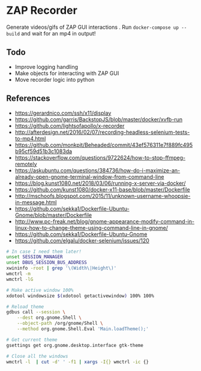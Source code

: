 # ZAP Recorder
Generate videos/gifs of ZAP GUI interactions . Run `docker-compose up --build` and wait for an mp4 in output!

## Todo
- Improve logging handling
- Make objects for interacting with ZAP GUI
- Move recorder logic into python

## References
- https://gerardnico.com/ssh/x11/display
- https://github.com/garris/BackstopJS/blob/master/docker/xvfb-run
- https://github.com/lightsofapollo/x-recorder
- http://afterdesign.net/2016/02/07/recording-headless-selenium-tests-to-mp4.html
- https://github.com/monkpit/Beheaded/commit/43ef576311e7f889fc495b95cf59d51b3c1083da
- https://stackoverflow.com/questions/9722624/how-to-stop-ffmpeg-remotely
- https://askubuntu.com/questions/384736/how-do-i-maximize-an-already-open-gnome-terminal-window-from-command-line
- https://blog.kunst1080.net/2018/03/06/running-x-server-via-docker/
- https://github.com/kunst1080/docker-x11-base/blob/master/Dockerfile
- http://mschoofs.blogspot.com/2015/11/unknown-username-whoopsie-in-message.html
- https://github.com/sekka1/Dockerfile-Ubuntu-Gnome/blob/master/Dockerfile
- http://www.pc-freak.net/blog/gnome-appearance-modify-command-in-linux-how-to-change-theme-using-command-line-in-gnome/
- https://github.com/sekka1/Dockerfile-Ubuntu-Gnome
- https://github.com/elgalu/docker-selenium/issues/120

```sh
# In case I need them later!
unset SESSION_MANAGER
unset DBUS_SESSION_BUS_ADDRESS
xwininfo -root | grep '\(Width\|Height\)'
wmctrl -m
wmctrl -lG

# Make active window 100%
xdotool windowsize $(xdotool getactivewindow) 100% 100%

# Reload theme
gdbus call --session \
    --dest org.gnome.Shell \
    --object-path /org/gnome/Shell \
    --method org.gnome.Shell.Eval 'Main.loadTheme();'

# Get current theme
gsettings get org.gnome.desktop.interface gtk-theme

# Close all the windows
wmctrl -l  | cut -d' ' -f1 | xargs -I{} wmctrl -ic {}
```